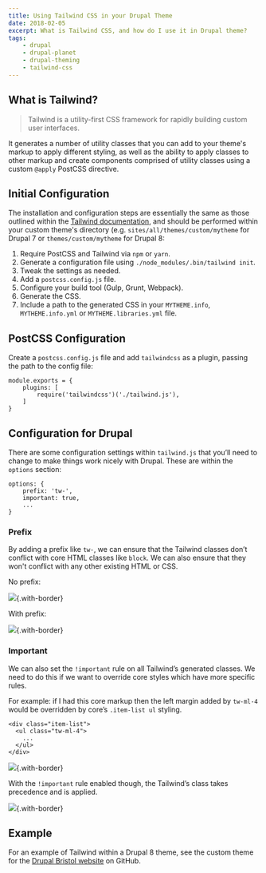 ```yaml
---
title: Using Tailwind CSS in your Drupal Theme
date: 2018-02-05
excerpt: What is Tailwind CSS, and how do I use it in Drupal theme?
tags:
    - drupal
    - drupal-planet
    - drupal-theming
    - tailwind-css
---
```

## What is Tailwind?

> Tailwind is a utility-first CSS framework for rapidly building custom user interfaces.

It generates a number of utility classes that you can add to your theme's markup to apply different styling, as well as the ability to apply classes to other markup and create components comprised of utility classes using a custom `@apply` PostCSS directive.

## Initial Configuration

The installation and configuration steps are essentially the same as those outlined within the [Tailwind documentation][1], and should be performed within your custom theme's directory (e.g. `sites/all/themes/custom/mytheme` for Drupal 7 or `themes/custom/mytheme` for Drupal 8:

1. Require PostCSS and Tailwind via `npm` or `yarn`.
1. Generate a configuration file using `./node_modules/.bin/tailwind init`.
1. Tweak the settings as needed.
1. Add a `postcss.config.js` file.
1. Configure your build tool (Gulp, Grunt, Webpack).
1. Generate the CSS.
1. Include a path to the generated CSS in your `MYTHEME.info`, `MYTHEME.info.yml` or `MYTHEME.libraries.yml` file.

## PostCSS Configuration

Create a `postcss.config.js` file and add `tailwindcss` as a plugin, passing the path to the config file:

```language-js
module.exports = {
    plugins: [
        require('tailwindcss')('./tailwind.js'),
    ]
}
```

## Configuration for Drupal

There are some configuration settings within `tailwind.js` that you’ll need to change to make things work nicely with Drupal. These are within the `options` section:

```language-js
options: {
    prefix: 'tw-',
    important: true,
    ...
}
```

### Prefix

By adding a prefix like `tw-`, we can ensure that the Tailwind classes don’t conflict with core HTML classes like `block`. We can also ensure that they won't conflict with any other existing HTML or CSS.

No prefix:

![](/images/blog/using-tailwind-drupal/prefix-1.png){.with-border}

With prefix:

![](/images/blog/using-tailwind-drupal/prefix-2.png){.with-border}

### Important

We can also set the `!important` rule on all Tailwind’s generated classes. We need to do this if we want to override core styles which have more specific rules.

For example: if I had this core markup then the left margin added by `tw-ml-4` would be overridden by core’s `.item-list ul` styling.

```language-html
<div class="item-list">
  <ul class="tw-ml-4">
    ...
  </ul>
</div>
```

![](/images/blog/using-tailwind-drupal/important-1.png){.with-border}

With the `!important` rule enabled though, the Tailwind’s class takes precedence and is applied.

![](/images/blog/using-tailwind-drupal/important-2.png){.with-border}

## Example

For an example of Tailwind within a Drupal 8 theme, see the custom theme for the [Drupal Bristol website][0] on GitHub.

[0]: https://github.com/drupalbristol/drupal-bristol-website/tree/master/web/themes/custom/drupalbristol
[1]: https://tailwindcss.com/docs/installation
[2]: https://www.npmjs.com/get-npm
[3]: https://yarnpkg.com/lang/en/docs/install
